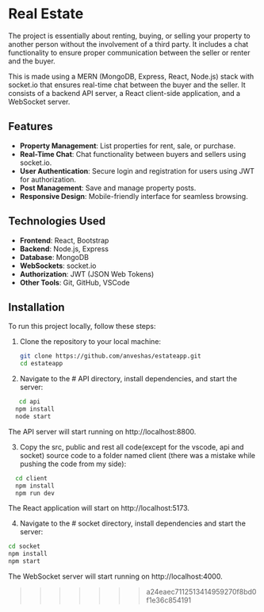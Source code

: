 # Real Estate

The project is essentially about renting, buying, or selling your property to another person without the involvement of a third party. It includes a chat functionality to ensure proper communication between the seller or renter and the buyer.

This is made using a MERN (MongoDB, Express, React, Node.js) stack with socket.io that ensures real-time chat between the buyer and the seller. It consists of a backend API server, a React client-side application, and a WebSocket server.

## Features
- **Property Management**: List properties for rent, sale, or purchase.
- **Real-Time Chat**: Chat functionality between buyers and sellers using socket.io.
- **User Authentication**: Secure login and registration for users using JWT for authorization.
- **Post Management**: Save and manage property posts.
- **Responsive Design**: Mobile-friendly interface for seamless browsing.

## Technologies Used
- **Frontend**: React, Bootstrap
- **Backend**: Node.js, Express
- **Database**: MongoDB
- **WebSockets**: socket.io
- **Authorization**: JWT (JSON Web Tokens)
- **Other Tools**: Git, GitHub, VSCode

  
## Installation

To run this project locally, follow these steps:

1. Clone the repository to your local machine:
   ```bash
   git clone https://github.com/anveshas/estateapp.git
   cd estateapp
   ```
2. Navigate to the # API directory, install dependencies, and start the server:
```bash
   cd api
  npm install
  node start
```
The API server will start running on http://localhost:8800.

3. Copy the src, public and rest all code(except for the vscode, api and socket) source code to a folder named client (there was a mistake while pushing the code from my side):

```bash
  cd client
  npm install
  npm run dev
```
The React application will start on http://localhost:5173.

4. Navigate to the # socket directory, install dependencies and start the server:
  ```bash
  cd socket
  npm install
  npm start
```
The WebSocket server will start running on http://localhost:4000.
>>>>>>> a24eaec7112513414959270f8bd0f1e36c854191
